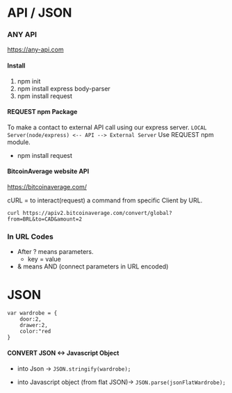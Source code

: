 # API / JSON



### ANY API
https://any-api.com


#### Install
1. npm init
2. npm install express body-parser
3. npm install request


#### REQUEST npm Package

To make a contact to external API call using our express server.
` LOCAL Server(node/express) <-- API --> External Server `
Use REQUEST npm module. 
- npm install request



#### BitcoinAverage website API
https://bitcoinaverage.com/

cURL = to interact(request) a command from specific Client by URL.

````
curl https://apiv2.bitcoinaverage.com/convert/global?from=BRL&to=CAD&amount=2
````

### In URL Codes 

* After ? means parameters.
  * key = value
* & means AND (connect parameters in URL encoded)



# JSON

```
var wardrobe = {
    door:2,
    drawer:2,
    color:"red
}
```

#### CONVERT JSON <-> Javascript Object

  * into Json -> 
  ` JSON.stringify(wardrobe); `

  * into Javascript object (from flat JSON)->
  ` JSON.parse(jsonFlatWardrobe); `

